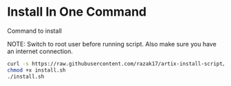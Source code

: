 # Install In One Command

Command to install

NOTE: Switch to root user before running script. Also make sure you have an internet
connection.

```bash
curl -s https://raw.githubusercontent.com/razak17/artix-install-script/main/install.sh -o install.sh
chmod +x install.sh
./install.sh
```
